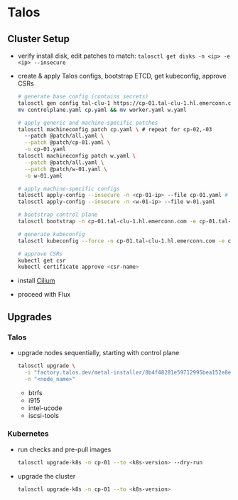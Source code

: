 # Talos

## Cluster Setup

- verify install disk, edit patches to match: `talosctl get disks -n <ip> -e <ip> --insecure`

- create & apply Talos configs, bootstrap ETCD, get kubeconfig, approve CSRs

  ```bash
  # generate base config (contains secrets)
  talosctl gen config tal-clu-1 https://cp-01.tal-clu-1.hl.emerconn.com:6443
  mv controlplane.yaml cp.yaml && mv worker.yaml w.yaml

  # apply generic and machine-specific patches
  talosctl machineconfig patch cp.yaml \ # repeat for cp-02,-03
    --patch @patch/all.yaml \
    --patch @patch/cp-01.yaml \
    -o cp-01.yaml
  talosctl machineconfig patch w.yaml \
    --patch @patch/all.yaml \
    --patch @patch/w-01.yaml \
    -o w-01.yaml

  # apply machine-specific configs
  talosctl apply-config --insecure -n <cp-01-ip> --file cp-01.yaml # repeat for cp-02,-03
  talosctl apply-config --insecure -n <w-01-ip> --file w-01.yaml

  # bootstrap control plane
  talosctl bootstrap -n cp-01.tal-clu-1.hl.emerconn.com -e cp-01.tal-clu-1.hl.emerconn.com --talosconfig=./talosconfig

  # generate kubeconfig
  talosctl kubeconfig --force -n cp-01.tal-clu-1.hl.emerconn.com -e cp-01.tal-clu-1.hl.emerconn.com --talosconfig=./talosconfig

  # approve CSRs
  kubectl get csr
  kubectl certificate approve <csr-name>
  ```

- install [Cilium](./cilium.sh)

- proceed with Flux

## Upgrades

### Talos

- upgrade nodes sequentially, starting with control plane

  ```bash
  talosctl upgrade \
    -i "factory.talos.dev/metal-installer/0b4f48281e59712995bea152e8e62f3082be4ab66d2bdd0ca83cb3ce8c4509a9:v<version>" \
    -n "<node_name>"
  ```
  - btrfs
  - i915
  - intel-ucode
  - iscsi-tools

### Kubernetes

- run checks and pre-pull images
  ```bash
  talosctl upgrade-k8s -n cp-01 --to <k8s-version> --dry-run
  ```
- upgrade the cluster
  ```bash
  talosctl upgrade-k8s -n cp-01 --to <k8s-version>
  ```
